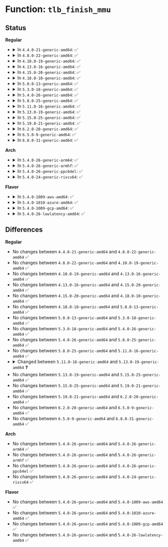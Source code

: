 # Function: <code>tlb_finish_mmu</code>

## Status
<b>Regular</b>
<ul>
<li>
<details>
<summary>In <code>4.4.0-21-generic-amd64</code>: ✅</summary>

```c
void tlb_finish_mmu(struct mmu_gather * tlb, long unsigned int start, long unsigned int end)
```

```json
{
  "name": "tlb_finish_mmu",
  "collision_type": "Unique Global",
  "inline_type": "No",
  "funcs": [
    {
      "addr": 18446744071580666528,
      "name": "tlb_finish_mmu",
      "external": true,
      "loc": "mm/memory.c:271",
      "file": "mm/memory.c",
      "inline": "seen, unknown",
      "caller_inline": [],
      "caller_func": [
        "mm/memory.c:zap_page_range_single",
        "mm/memory.c:zap_page_range",
        "mm/mmap.c:unmap_region",
        "mm/mmap.c:exit_mmap",
        "mm/hugetlb.c:unmap_hugepage_range",
        "fs/exec.c:shift_arg_pages"
      ]
    }
  ],
  "symbols": [
    {
      "addr": 18446744071580666528,
      "name": "tlb_finish_mmu",
      "section": ".text",
      "bind": "STB_GLOBAL",
      "size": 70
    }
  ]
}
```
</details>
</li>
<li>
<details>
<summary>In <code>4.8.0-22-generic-amd64</code>: ✅</summary>

```c
void tlb_finish_mmu(struct mmu_gather * tlb, long unsigned int start, long unsigned int end)
```

```json
{
  "name": "tlb_finish_mmu",
  "collision_type": "Unique Global",
  "inline_type": "No",
  "funcs": [
    {
      "addr": 18446744071580776544,
      "name": "tlb_finish_mmu",
      "external": true,
      "loc": "mm/memory.c:275",
      "file": "mm/memory.c",
      "inline": "seen, unknown",
      "caller_inline": [],
      "caller_func": [
        "mm/oom_kill.c:__oom_reap_task",
        "mm/memory.c:zap_page_range_single",
        "mm/memory.c:zap_page_range",
        "mm/mmap.c:exit_mmap",
        "mm/mmap.c:unmap_region",
        "mm/madvise.c:madvise_free_single_vma",
        "mm/hugetlb.c:unmap_hugepage_range",
        "fs/exec.c:shift_arg_pages"
      ]
    }
  ],
  "symbols": [
    {
      "addr": 18446744071580776544,
      "name": "tlb_finish_mmu",
      "section": ".text",
      "bind": "STB_GLOBAL",
      "size": 70
    }
  ]
}
```
</details>
</li>
<li>
<details>
<summary>In <code>4.10.0-19-generic-amd64</code>: ✅</summary>

```c
void tlb_finish_mmu(struct mmu_gather * tlb, long unsigned int start, long unsigned int end)
```

```json
{
  "name": "tlb_finish_mmu",
  "collision_type": "Unique Global",
  "inline_type": "No",
  "funcs": [
    {
      "addr": 18446744071580841312,
      "name": "tlb_finish_mmu",
      "external": true,
      "loc": "mm/memory.c:275",
      "file": "mm/memory.c",
      "inline": "seen, unknown",
      "caller_inline": [],
      "caller_func": [
        "mm/oom_kill.c:__oom_reap_task_mm",
        "mm/memory.c:zap_page_range_single",
        "mm/memory.c:zap_page_range",
        "mm/mmap.c:exit_mmap",
        "mm/mmap.c:unmap_region",
        "mm/madvise.c:madvise_free_single_vma",
        "mm/hugetlb.c:unmap_hugepage_range",
        "fs/exec.c:shift_arg_pages"
      ]
    }
  ],
  "symbols": [
    {
      "addr": 18446744071580841312,
      "name": "tlb_finish_mmu",
      "section": ".text",
      "bind": "STB_GLOBAL",
      "size": 70
    }
  ]
}
```
</details>
</li>
<li>
<details>
<summary>In <code>4.13.0-16-generic-amd64</code>: ✅</summary>

```c
void tlb_finish_mmu(struct mmu_gather * tlb, long unsigned int start, long unsigned int end)
```

```json
{
  "name": "tlb_finish_mmu",
  "collision_type": "Unique Global",
  "inline_type": "No",
  "funcs": [
    {
      "addr": 18446744071580886864,
      "name": "tlb_finish_mmu",
      "external": true,
      "loc": "mm/memory.c:414",
      "file": "mm/memory.c",
      "inline": "seen, unknown",
      "caller_inline": [],
      "caller_func": [
        "mm/oom_kill.c:__oom_reap_task_mm",
        "mm/memory.c:zap_page_range_single",
        "mm/memory.c:zap_page_range",
        "mm/mmap.c:exit_mmap",
        "mm/mmap.c:unmap_region",
        "mm/madvise.c:madvise_free_single_vma",
        "mm/hugetlb.c:unmap_hugepage_range",
        "fs/exec.c:shift_arg_pages",
        "fs/proc/task_mmu.c:clear_refs_write"
      ]
    }
  ],
  "symbols": [
    {
      "addr": 18446744071580886864,
      "name": "tlb_finish_mmu",
      "section": ".text",
      "bind": "STB_GLOBAL",
      "size": 48
    }
  ]
}
```
</details>
</li>
<li>
<details>
<summary>In <code>4.15.0-20-generic-amd64</code>: ✅</summary>

```c
void tlb_finish_mmu(struct mmu_gather * tlb, long unsigned int start, long unsigned int end)
```

```json
{
  "name": "tlb_finish_mmu",
  "collision_type": "Unique Global",
  "inline_type": "No",
  "funcs": [
    {
      "addr": 18446744071580981248,
      "name": "tlb_finish_mmu",
      "external": true,
      "loc": "mm/memory.c:415",
      "file": "mm/memory.c",
      "inline": "seen, unknown",
      "caller_inline": [],
      "caller_func": [
        "mm/oom_kill.c:__oom_reap_task_mm",
        "mm/memory.c:zap_page_range_single",
        "mm/memory.c:zap_page_range",
        "mm/mmap.c:exit_mmap",
        "mm/mmap.c:unmap_region",
        "mm/madvise.c:madvise_free_single_vma",
        "mm/hugetlb.c:unmap_hugepage_range",
        "fs/exec.c:shift_arg_pages",
        "fs/proc/task_mmu.c:clear_refs_write"
      ]
    }
  ],
  "symbols": [
    {
      "addr": 18446744071580981248,
      "name": "tlb_finish_mmu",
      "section": ".text",
      "bind": "STB_GLOBAL",
      "size": 48
    }
  ]
}
```
</details>
</li>
<li>
<details>
<summary>In <code>4.18.0-10-generic-amd64</code>: ✅</summary>

```c
void tlb_finish_mmu(struct mmu_gather * tlb, long unsigned int start, long unsigned int end)
```

```json
{
  "name": "tlb_finish_mmu",
  "collision_type": "Unique Global",
  "inline_type": "No",
  "funcs": [
    {
      "addr": 18446744071581116016,
      "name": "tlb_finish_mmu",
      "external": true,
      "loc": "mm/memory.c:430",
      "file": "mm/memory.c",
      "inline": "seen, unknown",
      "caller_inline": [],
      "caller_func": [
        "mm/oom_kill.c:__oom_reap_task_mm",
        "mm/memory.c:zap_page_range_single",
        "mm/memory.c:zap_page_range",
        "mm/mmap.c:exit_mmap",
        "mm/mmap.c:unmap_region",
        "mm/madvise.c:madvise_free_single_vma",
        "mm/hugetlb.c:unmap_hugepage_range",
        "fs/exec.c:shift_arg_pages",
        "fs/proc/task_mmu.c:clear_refs_write"
      ]
    }
  ],
  "symbols": [
    {
      "addr": 18446744071581116016,
      "name": "tlb_finish_mmu",
      "section": ".text",
      "bind": "STB_GLOBAL",
      "size": 48
    }
  ]
}
```
</details>
</li>
<li>
<details>
<summary>In <code>5.0.0-13-generic-amd64</code>: ✅</summary>

```c
void tlb_finish_mmu(struct mmu_gather * tlb, long unsigned int start, long unsigned int end)
```

```json
{
  "name": "tlb_finish_mmu",
  "collision_type": "Unique Global",
  "inline_type": "No",
  "funcs": [
    {
      "addr": 18446744071581257936,
      "name": "tlb_finish_mmu",
      "external": true,
      "loc": "mm/mmu_gather.c:247",
      "file": "mm/mmu_gather.c",
      "inline": "seen, unknown",
      "caller_inline": [],
      "caller_func": [
        "mm/oom_kill.c:__oom_reap_task_mm",
        "mm/oom_kill.c:__oom_reap_task_mm",
        "mm/memory.c:zap_page_range_single",
        "mm/memory.c:zap_page_range",
        "mm/mmap.c:exit_mmap",
        "mm/mmap.c:unmap_region",
        "mm/madvise.c:madvise_free_single_vma",
        "mm/hugetlb.c:unmap_hugepage_range",
        "fs/exec.c:shift_arg_pages",
        "fs/proc/task_mmu.c:clear_refs_write"
      ]
    }
  ],
  "symbols": [
    {
      "addr": 18446744071581257936,
      "name": "tlb_finish_mmu",
      "section": ".text",
      "bind": "STB_GLOBAL",
      "size": 48
    }
  ]
}
```
</details>
</li>
<li>
<details>
<summary>In <code>5.3.0-18-generic-amd64</code>: ✅</summary>

```c
void tlb_finish_mmu(struct mmu_gather * tlb, long unsigned int start, long unsigned int end)
```

```json
{
  "name": "tlb_finish_mmu",
  "collision_type": "Unique Global",
  "inline_type": "No",
  "funcs": [
    {
      "addr": 18446744071581332384,
      "name": "tlb_finish_mmu",
      "external": true,
      "loc": "mm/mmu_gather.c:243",
      "file": "mm/mmu_gather.c",
      "inline": "seen, unknown",
      "caller_inline": [],
      "caller_func": [
        "mm/oom_kill.c:__oom_reap_task_mm",
        "mm/oom_kill.c:__oom_reap_task_mm",
        "mm/memory.c:zap_page_range_single",
        "mm/memory.c:zap_page_range",
        "mm/mmap.c:exit_mmap",
        "mm/mmap.c:unmap_region",
        "mm/madvise.c:madvise_free_single_vma",
        "mm/hugetlb.c:unmap_hugepage_range",
        "fs/exec.c:shift_arg_pages",
        "fs/proc/task_mmu.c:clear_refs_write"
      ]
    }
  ],
  "symbols": [
    {
      "addr": 18446744071581332384,
      "name": "tlb_finish_mmu",
      "section": ".text",
      "bind": "STB_GLOBAL",
      "size": 119
    }
  ]
}
```
</details>
</li>
<li>
<details>
<summary>In <code>5.4.0-26-generic-amd64</code>: ✅</summary>

```c
void tlb_finish_mmu(struct mmu_gather * tlb, long unsigned int start, long unsigned int end)
```

```json
{
  "name": "tlb_finish_mmu",
  "collision_type": "Unique Global",
  "inline_type": "No",
  "funcs": [
    {
      "addr": 18446744071581391792,
      "name": "tlb_finish_mmu",
      "external": true,
      "loc": "mm/mmu_gather.c:243",
      "file": "mm/mmu_gather.c",
      "inline": "seen, unknown",
      "caller_inline": [],
      "caller_func": [
        "mm/oom_kill.c:__oom_reap_task_mm",
        "mm/oom_kill.c:__oom_reap_task_mm",
        "mm/memory.c:zap_page_range_single",
        "mm/memory.c:zap_page_range",
        "mm/mmap.c:exit_mmap",
        "mm/mmap.c:unmap_region",
        "mm/madvise.c:madvise_free_single_vma",
        "mm/madvise.c:madvise_pageout",
        "mm/madvise.c:madvise_cold",
        "mm/hugetlb.c:unmap_hugepage_range",
        "fs/exec.c:shift_arg_pages",
        "fs/proc/task_mmu.c:clear_refs_write"
      ]
    }
  ],
  "symbols": [
    {
      "addr": 18446744071581391792,
      "name": "tlb_finish_mmu",
      "section": ".text",
      "bind": "STB_GLOBAL",
      "size": 119
    }
  ]
}
```
</details>
</li>
<li>
<details>
<summary>In <code>5.8.0-25-generic-amd64</code>: ✅</summary>

```c
void tlb_finish_mmu(struct mmu_gather * tlb, long unsigned int start, long unsigned int end)
```

```json
{
  "name": "tlb_finish_mmu",
  "collision_type": "Unique Global",
  "inline_type": "No",
  "funcs": [
    {
      "addr": 18446744071581588992,
      "name": "tlb_finish_mmu",
      "external": true,
      "loc": "mm/mmu_gather.c:299",
      "file": "mm/mmu_gather.c",
      "inline": "seen, unknown",
      "caller_inline": [],
      "caller_func": [
        "arch/x86/kernel/ldt.c:free_ldt_pgtables",
        "mm/oom_kill.c:__oom_reap_task_mm",
        "mm/oom_kill.c:__oom_reap_task_mm",
        "mm/memory.c:zap_page_range_single",
        "mm/memory.c:zap_page_range",
        "mm/mmap.c:exit_mmap",
        "mm/mmap.c:unmap_region",
        "mm/madvise.c:madvise_free_single_vma",
        "mm/madvise.c:madvise_pageout",
        "mm/madvise.c:madvise_cold",
        "mm/hugetlb.c:unmap_hugepage_range",
        "fs/exec.c:shift_arg_pages",
        "fs/proc/task_mmu.c:clear_refs_write"
      ]
    }
  ],
  "symbols": [
    {
      "addr": 18446744071581588992,
      "name": "tlb_finish_mmu",
      "section": ".text",
      "bind": "STB_GLOBAL",
      "size": 481
    }
  ]
}
```
</details>
</li>
<li>
<details>
<summary>In <code>5.11.0-16-generic-amd64</code>: ✅</summary>

```c
void tlb_finish_mmu(struct mmu_gather * tlb, long unsigned int start, long unsigned int end)
```

```json
{
  "name": "tlb_finish_mmu",
  "collision_type": "Unique Global",
  "inline_type": "No",
  "funcs": [
    {
      "addr": 18446744071581634944,
      "name": "tlb_finish_mmu",
      "external": true,
      "loc": "mm/mmu_gather.c:299",
      "file": "mm/mmu_gather.c",
      "inline": "seen, unknown",
      "caller_inline": [],
      "caller_func": [
        "arch/x86/kernel/ldt.c:free_ldt_pgtables",
        "mm/oom_kill.c:__oom_reap_task_mm",
        "mm/oom_kill.c:__oom_reap_task_mm",
        "mm/memory.c:zap_page_range_single",
        "mm/memory.c:zap_page_range",
        "mm/mmap.c:exit_mmap",
        "mm/mmap.c:unmap_region",
        "mm/madvise.c:madvise_free_single_vma",
        "mm/madvise.c:madvise_pageout",
        "mm/madvise.c:madvise_cold",
        "mm/hugetlb.c:unmap_hugepage_range",
        "fs/exec.c:shift_arg_pages"
      ]
    }
  ],
  "symbols": [
    {
      "addr": 18446744071581634944,
      "name": "tlb_finish_mmu",
      "section": ".text",
      "bind": "STB_GLOBAL",
      "size": 481
    }
  ]
}
```
</details>
</li>
<li>
<details>
<summary>In <code>5.13.0-19-generic-amd64</code>: ✅</summary>

```c
void tlb_finish_mmu(struct mmu_gather * tlb)
```

```json
{
  "name": "tlb_finish_mmu",
  "collision_type": "Unique Global",
  "inline_type": "No",
  "funcs": [
    {
      "addr": 18446744071581656560,
      "name": "tlb_finish_mmu",
      "external": true,
      "loc": "mm/mmu_gather.c:312",
      "file": "mm/mmu_gather.c",
      "inline": "seen, unknown",
      "caller_inline": [],
      "caller_func": [
        "arch/x86/kernel/ldt.c:free_ldt_pgtables",
        "mm/oom_kill.c:__oom_reap_task_mm",
        "mm/oom_kill.c:__oom_reap_task_mm",
        "mm/memory.c:zap_page_range_single",
        "mm/memory.c:zap_page_range",
        "mm/mmap.c:exit_mmap",
        "mm/mmap.c:unmap_region",
        "mm/madvise.c:madvise_free_single_vma",
        "mm/madvise.c:madvise_pageout",
        "mm/madvise.c:madvise_cold",
        "mm/hugetlb.c:unmap_hugepage_range",
        "fs/exec.c:shift_arg_pages"
      ]
    }
  ],
  "symbols": [
    {
      "addr": 18446744071581656560,
      "name": "tlb_finish_mmu",
      "section": ".text",
      "bind": "STB_GLOBAL",
      "size": 448
    }
  ]
}
```
</details>
</li>
<li>
<details>
<summary>In <code>5.15.0-25-generic-amd64</code>: ✅</summary>

```c
void tlb_finish_mmu(struct mmu_gather * tlb)
```

```json
{
  "name": "tlb_finish_mmu",
  "collision_type": "Unique Global",
  "inline_type": "No",
  "funcs": [
    {
      "addr": 18446744071581924752,
      "name": "tlb_finish_mmu",
      "external": true,
      "loc": "mm/mmu_gather.c:312",
      "file": "mm/mmu_gather.c",
      "inline": "seen, unknown",
      "caller_inline": [],
      "caller_func": [
        "arch/x86/kernel/ldt.c:free_ldt_pgtables",
        "mm/oom_kill.c:__oom_reap_task_mm",
        "mm/oom_kill.c:__oom_reap_task_mm",
        "mm/memory.c:zap_page_range_single",
        "mm/memory.c:zap_page_range",
        "mm/mmap.c:exit_mmap",
        "mm/mmap.c:unmap_region",
        "mm/madvise.c:madvise_free_single_vma",
        "mm/madvise.c:madvise_pageout",
        "mm/madvise.c:madvise_cold",
        "mm/hugetlb.c:unmap_hugepage_range",
        "fs/exec.c:shift_arg_pages"
      ]
    }
  ],
  "symbols": [
    {
      "addr": 18446744071581924752,
      "name": "tlb_finish_mmu",
      "section": ".text",
      "bind": "STB_GLOBAL",
      "size": 448
    }
  ]
}
```
</details>
</li>
<li>
<details>
<summary>In <code>5.19.0-21-generic-amd64</code>: ✅</summary>

```c
void tlb_finish_mmu(struct mmu_gather * tlb)
```

```json
{
  "name": "tlb_finish_mmu",
  "collision_type": "Unique Global",
  "inline_type": "No",
  "funcs": [
    {
      "addr": 18446744071582331552,
      "name": "tlb_finish_mmu",
      "external": true,
      "loc": "mm/mmu_gather.c:325",
      "file": "mm/mmu_gather.c",
      "inline": "seen, unknown",
      "caller_inline": [],
      "caller_func": [
        "arch/x86/kernel/ldt.c:free_ldt_pgtables",
        "mm/oom_kill.c:__oom_reap_task_mm",
        "mm/oom_kill.c:__oom_reap_task_mm",
        "mm/memory.c:zap_page_range_single",
        "mm/memory.c:zap_page_range",
        "mm/mmap.c:exit_mmap",
        "mm/mmap.c:unmap_region",
        "mm/mprotect.c:do_mprotect_pkey",
        "mm/madvise.c:madvise_free_single_vma",
        "mm/madvise.c:madvise_pageout",
        "mm/madvise.c:madvise_cold",
        "mm/hugetlb.c:unmap_hugepage_range",
        "mm/mempolicy.c:change_prot_numa",
        "mm/userfaultfd.c:uffd_wp_range",
        "fs/exec.c:setup_arg_pages",
        "fs/exec.c:shift_arg_pages"
      ]
    }
  ],
  "symbols": [
    {
      "addr": 18446744071582331552,
      "name": "tlb_finish_mmu",
      "section": ".text",
      "bind": "STB_GLOBAL",
      "size": 414
    }
  ]
}
```
</details>
</li>
<li>
<details>
<summary>In <code>6.2.0-20-generic-amd64</code>: ✅</summary>

```c
void tlb_finish_mmu(struct mmu_gather * tlb)
```

```json
{
  "name": "tlb_finish_mmu",
  "collision_type": "Unique Global",
  "inline_type": "No",
  "funcs": [
    {
      "addr": 18446744071582831968,
      "name": "tlb_finish_mmu",
      "external": true,
      "loc": "mm/mmu_gather.c:363",
      "file": "mm/mmu_gather.c",
      "inline": "seen, unknown",
      "caller_inline": [],
      "caller_func": [
        "arch/x86/kernel/ldt.c:free_ldt_pgtables",
        "mm/oom_kill.c:__oom_reap_task_mm",
        "mm/oom_kill.c:__oom_reap_task_mm",
        "mm/memory.c:zap_page_range_single",
        "mm/memory.c:zap_page_range",
        "mm/mmap.c:exit_mmap",
        "mm/mmap.c:unmap_region",
        "mm/mprotect.c:do_mprotect_pkey",
        "mm/madvise.c:madvise_free_single_vma",
        "mm/madvise.c:madvise_pageout",
        "mm/madvise.c:madvise_cold",
        "mm/hugetlb.c:unmap_hugepage_range",
        "mm/mempolicy.c:change_prot_numa",
        "mm/userfaultfd.c:uffd_wp_range",
        "fs/exec.c:setup_arg_pages",
        "fs/exec.c:shift_arg_pages"
      ]
    }
  ],
  "symbols": [
    {
      "addr": 18446744071582831968,
      "name": "tlb_finish_mmu",
      "section": ".text",
      "bind": "STB_GLOBAL",
      "size": 411
    }
  ]
}
```
</details>
</li>
<li>
<details>
<summary>In <code>6.5.0-9-generic-amd64</code>: ✅</summary>

```c
void tlb_finish_mmu(struct mmu_gather * tlb)
```

```json
{
  "name": "tlb_finish_mmu",
  "collision_type": "Unique Global",
  "inline_type": "No",
  "funcs": [
    {
      "addr": 18446744071583047360,
      "name": "tlb_finish_mmu",
      "external": true,
      "loc": "mm/mmu_gather.c:363",
      "file": "mm/mmu_gather.c",
      "inline": "seen, unknown",
      "caller_inline": [],
      "caller_func": [
        "arch/x86/kernel/ldt.c:free_ldt_pgtables",
        "mm/oom_kill.c:__oom_reap_task_mm",
        "mm/oom_kill.c:__oom_reap_task_mm",
        "mm/memory.c:zap_page_range_single",
        "mm/mmap.c:exit_mmap",
        "mm/mmap.c:unmap_region",
        "mm/mprotect.c:do_mprotect_pkey",
        "mm/mprotect.c:do_mprotect_pkey",
        "mm/mprotect.c:do_mprotect_pkey",
        "mm/mprotect.c:do_mprotect_pkey",
        "mm/madvise.c:madvise_free_single_vma",
        "mm/madvise.c:madvise_pageout",
        "mm/madvise.c:madvise_cold",
        "mm/hugetlb.c:unmap_hugepage_range",
        "mm/mempolicy.c:change_prot_numa",
        "mm/userfaultfd.c:uffd_wp_range",
        "fs/exec.c:setup_arg_pages",
        "fs/exec.c:shift_arg_pages"
      ]
    }
  ],
  "symbols": [
    {
      "addr": 18446744071583047360,
      "name": "tlb_finish_mmu",
      "section": ".text",
      "bind": "STB_GLOBAL",
      "size": 411
    }
  ]
}
```
</details>
</li>
<li>
<details>
<summary>In <code>6.8.0-31-generic-amd64</code>: ✅</summary>

```c
void tlb_finish_mmu(struct mmu_gather * tlb)
```

```json
{
  "name": "tlb_finish_mmu",
  "collision_type": "Unique Global",
  "inline_type": "No",
  "funcs": [
    {
      "addr": 18446744071583229200,
      "name": "tlb_finish_mmu",
      "external": true,
      "loc": "mm/mmu_gather.c:364",
      "file": "mm/mmu_gather.c",
      "inline": "seen, unknown",
      "caller_inline": [],
      "caller_func": [
        "arch/x86/kernel/ldt.c:free_ldt_pgtables",
        "mm/oom_kill.c:__oom_reap_task_mm",
        "mm/oom_kill.c:__oom_reap_task_mm",
        "mm/memory.c:zap_page_range_single",
        "mm/mmap.c:exit_mmap",
        "mm/mmap.c:unmap_region",
        "mm/mprotect.c:do_mprotect_pkey",
        "mm/mprotect.c:do_mprotect_pkey",
        "mm/mprotect.c:do_mprotect_pkey",
        "mm/mprotect.c:do_mprotect_pkey",
        "mm/madvise.c:madvise_free_single_vma",
        "mm/madvise.c:madvise_pageout",
        "mm/madvise.c:madvise_cold",
        "mm/hugetlb.c:unmap_hugepage_range",
        "mm/mempolicy.c:change_prot_numa",
        "mm/userfaultfd.c:uffd_wp_range",
        "fs/exec.c:setup_arg_pages",
        "fs/exec.c:shift_arg_pages"
      ]
    }
  ],
  "symbols": [
    {
      "addr": 18446744071583229200,
      "name": "tlb_finish_mmu",
      "section": ".text",
      "bind": "STB_GLOBAL",
      "size": 377
    }
  ]
}
```
</details>
</li>
</ul>
<b>Arch</b>
<ul>
<li>
<details>
<summary>In <code>5.4.0-26-generic-arm64</code>: ✅</summary>

```c
void tlb_finish_mmu(struct mmu_gather * tlb, long unsigned int start, long unsigned int end)
```

```json
{
  "name": "tlb_finish_mmu",
  "collision_type": "Unique Global",
  "inline_type": "No",
  "funcs": [
    {
      "addr": 18446603336492797368,
      "name": "tlb_finish_mmu",
      "external": true,
      "loc": "mm/mmu_gather.c:243",
      "file": "mm/mmu_gather.c",
      "inline": "seen, unknown",
      "caller_inline": [],
      "caller_func": [
        "mm/oom_kill.c:__oom_reap_task_mm",
        "mm/oom_kill.c:__oom_reap_task_mm",
        "mm/memory.c:zap_page_range_single",
        "mm/memory.c:zap_page_range",
        "mm/mmap.c:exit_mmap",
        "mm/mmap.c:unmap_region",
        "mm/madvise.c:madvise_free_single_vma",
        "mm/madvise.c:madvise_pageout",
        "mm/madvise.c:madvise_pageout",
        "mm/madvise.c:madvise_cold",
        "mm/hugetlb.c:unmap_hugepage_range",
        "fs/exec.c:shift_arg_pages",
        "fs/proc/task_mmu.c:clear_refs_write"
      ]
    }
  ],
  "symbols": [
    {
      "addr": 18446603336492797368,
      "name": "tlb_finish_mmu",
      "section": ".text",
      "bind": "STB_GLOBAL",
      "size": 176
    }
  ]
}
```
</details>
</li>
<li>
<details>
<summary>In <code>5.4.0-26-generic-armhf</code>: ✅</summary>

```c
void tlb_finish_mmu(struct mmu_gather * tlb, long unsigned int start, long unsigned int end)
```

```json
{
  "name": "tlb_finish_mmu",
  "collision_type": "Unique Global",
  "inline_type": "No",
  "funcs": [
    {
      "addr": 3226611688,
      "name": "tlb_finish_mmu",
      "external": true,
      "loc": "mm/mmu_gather.c:243",
      "file": "mm/mmu_gather.c",
      "inline": "seen, unknown",
      "caller_inline": [],
      "caller_func": [
        "mm/oom_kill.c:__oom_reap_task_mm",
        "mm/oom_kill.c:__oom_reap_task_mm",
        "mm/memory.c:zap_page_range_single",
        "mm/memory.c:zap_page_range",
        "mm/mmap.c:exit_mmap",
        "mm/mmap.c:unmap_region",
        "mm/madvise.c:__se_sys_madvise",
        "mm/madvise.c:madvise_free_single_vma",
        "fs/exec.c:setup_arg_pages",
        "fs/proc/task_mmu.c:clear_refs_write"
      ]
    }
  ],
  "symbols": [
    {
      "addr": 3226611688,
      "name": "tlb_finish_mmu",
      "section": ".text",
      "bind": "STB_GLOBAL",
      "size": 432
    }
  ]
}
```
</details>
</li>
<li>
<details>
<summary>In <code>5.4.0-26-generic-ppc64el</code>: ✅</summary>

```c
void tlb_finish_mmu(struct mmu_gather * tlb, long unsigned int start, long unsigned int end)
```

```json
{
  "name": "tlb_finish_mmu",
  "collision_type": "Unique Global",
  "inline_type": "No",
  "funcs": [
    {
      "addr": 13835058055286168624,
      "name": "tlb_finish_mmu",
      "external": true,
      "loc": "mm/mmu_gather.c:243",
      "file": "mm/mmu_gather.c",
      "inline": "seen, unknown",
      "caller_inline": [],
      "caller_func": [
        "mm/oom_kill.c:__oom_reap_task_mm",
        "mm/oom_kill.c:__oom_reap_task_mm",
        "mm/memory.c:zap_page_range_single",
        "mm/memory.c:zap_page_range",
        "mm/mmap.c:exit_mmap",
        "mm/mmap.c:unmap_region",
        "mm/madvise.c:madvise_free_single_vma",
        "mm/madvise.c:madvise_pageout",
        "mm/madvise.c:madvise_cold",
        "mm/hugetlb.c:unmap_hugepage_range",
        "fs/exec.c:shift_arg_pages",
        "fs/proc/task_mmu.c:clear_refs_write"
      ]
    }
  ],
  "symbols": [
    {
      "addr": 13835058055286168624,
      "name": "tlb_finish_mmu",
      "section": ".text",
      "bind": "STB_GLOBAL",
      "size": 196
    }
  ]
}
```
</details>
</li>
<li>
<details>
<summary>In <code>5.4.0-24-generic-riscv64</code>: ✅</summary>

```c
void tlb_finish_mmu(struct mmu_gather * tlb, long unsigned int start, long unsigned int end)
```

```json
{
  "name": "tlb_finish_mmu",
  "collision_type": "Unique Global",
  "inline_type": "No",
  "funcs": [
    {
      "addr": 18446743936272764812,
      "name": "tlb_finish_mmu",
      "external": true,
      "loc": "mm/mmu_gather.c:243",
      "file": "mm/mmu_gather.c",
      "inline": "seen, unknown",
      "caller_inline": [],
      "caller_func": [
        "mm/oom_kill.c:__oom_reap_task_mm",
        "mm/oom_kill.c:__oom_reap_task_mm",
        "mm/memory.c:zap_page_range_single",
        "mm/memory.c:zap_page_range",
        "mm/mmap.c:exit_mmap",
        "mm/mmap.c:unmap_region",
        "mm/madvise.c:madvise_free_single_vma",
        "mm/madvise.c:madvise_pageout",
        "mm/madvise.c:madvise_pageout",
        "mm/madvise.c:madvise_cold",
        "mm/hugetlb.c:unmap_hugepage_range",
        "fs/exec.c:shift_arg_pages",
        "fs/proc/task_mmu.c:clear_refs_write"
      ]
    }
  ],
  "symbols": [
    {
      "addr": 18446743936272764812,
      "name": "tlb_finish_mmu",
      "section": ".text",
      "bind": "STB_GLOBAL",
      "size": 224
    }
  ]
}
```
</details>
</li>
</ul>
<b>Flavor</b>
<ul>
<li>
<details>
<summary>In <code>5.4.0-1009-aws-amd64</code>: ✅</summary>

```c
void tlb_finish_mmu(struct mmu_gather * tlb, long unsigned int start, long unsigned int end)
```

```json
{
  "name": "tlb_finish_mmu",
  "collision_type": "Unique Global",
  "inline_type": "No",
  "funcs": [
    {
      "addr": 18446744071581360640,
      "name": "tlb_finish_mmu",
      "external": true,
      "loc": "mm/mmu_gather.c:243",
      "file": "mm/mmu_gather.c",
      "inline": "seen, unknown",
      "caller_inline": [],
      "caller_func": [
        "mm/oom_kill.c:__oom_reap_task_mm",
        "mm/oom_kill.c:__oom_reap_task_mm",
        "mm/memory.c:zap_page_range_single",
        "mm/memory.c:zap_page_range",
        "mm/mmap.c:exit_mmap",
        "mm/mmap.c:unmap_region",
        "mm/madvise.c:madvise_free_single_vma",
        "mm/madvise.c:madvise_pageout",
        "mm/madvise.c:madvise_cold",
        "mm/hugetlb.c:unmap_hugepage_range",
        "fs/exec.c:shift_arg_pages",
        "fs/proc/task_mmu.c:clear_refs_write"
      ]
    }
  ],
  "symbols": [
    {
      "addr": 18446744071581360640,
      "name": "tlb_finish_mmu",
      "section": ".text",
      "bind": "STB_GLOBAL",
      "size": 119
    }
  ]
}
```
</details>
</li>
<li>
<details>
<summary>In <code>5.4.0-1010-azure-amd64</code>: ✅</summary>

```c
void tlb_finish_mmu(struct mmu_gather * tlb, long unsigned int start, long unsigned int end)
```

```json
{
  "name": "tlb_finish_mmu",
  "collision_type": "Unique Global",
  "inline_type": "No",
  "funcs": [
    {
      "addr": 18446744071581304352,
      "name": "tlb_finish_mmu",
      "external": true,
      "loc": "mm/mmu_gather.c:243",
      "file": "mm/mmu_gather.c",
      "inline": "seen, unknown",
      "caller_inline": [],
      "caller_func": [
        "mm/oom_kill.c:__oom_reap_task_mm",
        "mm/oom_kill.c:__oom_reap_task_mm",
        "mm/memory.c:zap_page_range_single",
        "mm/memory.c:zap_page_range",
        "mm/mmap.c:exit_mmap",
        "mm/mmap.c:unmap_region",
        "mm/madvise.c:madvise_free_single_vma",
        "mm/madvise.c:madvise_pageout",
        "mm/madvise.c:madvise_cold",
        "mm/hugetlb.c:unmap_hugepage_range",
        "fs/exec.c:shift_arg_pages",
        "fs/proc/task_mmu.c:clear_refs_write"
      ]
    }
  ],
  "symbols": [
    {
      "addr": 18446744071581304352,
      "name": "tlb_finish_mmu",
      "section": ".text",
      "bind": "STB_GLOBAL",
      "size": 119
    }
  ]
}
```
</details>
</li>
<li>
<details>
<summary>In <code>5.4.0-1009-gcp-amd64</code>: ✅</summary>

```c
void tlb_finish_mmu(struct mmu_gather * tlb, long unsigned int start, long unsigned int end)
```

```json
{
  "name": "tlb_finish_mmu",
  "collision_type": "Unique Global",
  "inline_type": "No",
  "funcs": [
    {
      "addr": 18446744071581351840,
      "name": "tlb_finish_mmu",
      "external": true,
      "loc": "mm/mmu_gather.c:243",
      "file": "mm/mmu_gather.c",
      "inline": "seen, unknown",
      "caller_inline": [],
      "caller_func": [
        "mm/oom_kill.c:__oom_reap_task_mm",
        "mm/oom_kill.c:__oom_reap_task_mm",
        "mm/memory.c:zap_page_range_single",
        "mm/memory.c:zap_page_range",
        "mm/mmap.c:exit_mmap",
        "mm/mmap.c:unmap_region",
        "mm/madvise.c:madvise_free_single_vma",
        "mm/madvise.c:madvise_pageout",
        "mm/madvise.c:madvise_cold",
        "mm/hugetlb.c:unmap_hugepage_range",
        "fs/exec.c:shift_arg_pages",
        "fs/proc/task_mmu.c:clear_refs_write"
      ]
    }
  ],
  "symbols": [
    {
      "addr": 18446744071581351840,
      "name": "tlb_finish_mmu",
      "section": ".text",
      "bind": "STB_GLOBAL",
      "size": 119
    }
  ]
}
```
</details>
</li>
<li>
<details>
<summary>In <code>5.4.0-26-lowlatency-amd64</code>: ✅</summary>

```c
void tlb_finish_mmu(struct mmu_gather * tlb, long unsigned int start, long unsigned int end)
```

```json
{
  "name": "tlb_finish_mmu",
  "collision_type": "Unique Global",
  "inline_type": "No",
  "funcs": [
    {
      "addr": 18446744071581415776,
      "name": "tlb_finish_mmu",
      "external": true,
      "loc": "mm/mmu_gather.c:243",
      "file": "mm/mmu_gather.c",
      "inline": "seen, unknown",
      "caller_inline": [],
      "caller_func": [
        "mm/oom_kill.c:__oom_reap_task_mm",
        "mm/oom_kill.c:__oom_reap_task_mm",
        "mm/memory.c:zap_page_range_single",
        "mm/memory.c:zap_page_range",
        "mm/mmap.c:exit_mmap",
        "mm/mmap.c:unmap_region",
        "mm/madvise.c:madvise_free_single_vma",
        "mm/madvise.c:madvise_pageout",
        "mm/madvise.c:madvise_cold",
        "mm/hugetlb.c:unmap_hugepage_range",
        "fs/exec.c:shift_arg_pages",
        "fs/proc/task_mmu.c:clear_refs_write"
      ]
    }
  ],
  "symbols": [
    {
      "addr": 18446744071581415776,
      "name": "tlb_finish_mmu",
      "section": ".text",
      "bind": "STB_GLOBAL",
      "size": 119
    }
  ]
}
```
</details>
</li>
</ul>

## Differences
<b>Regular</b>
<ul>
<li>
No changes between <code>4.4.0-21-generic-amd64</code> and <code>4.8.0-22-generic-amd64</code> ✅
</li>
<li>
No changes between <code>4.8.0-22-generic-amd64</code> and <code>4.10.0-19-generic-amd64</code> ✅
</li>
<li>
No changes between <code>4.10.0-19-generic-amd64</code> and <code>4.13.0-16-generic-amd64</code> ✅
</li>
<li>
No changes between <code>4.13.0-16-generic-amd64</code> and <code>4.15.0-20-generic-amd64</code> ✅
</li>
<li>
No changes between <code>4.15.0-20-generic-amd64</code> and <code>4.18.0-10-generic-amd64</code> ✅
</li>
<li>
No changes between <code>4.18.0-10-generic-amd64</code> and <code>5.0.0-13-generic-amd64</code> ✅
</li>
<li>
No changes between <code>5.0.0-13-generic-amd64</code> and <code>5.3.0-18-generic-amd64</code> ✅
</li>
<li>
No changes between <code>5.3.0-18-generic-amd64</code> and <code>5.4.0-26-generic-amd64</code> ✅
</li>
<li>
No changes between <code>5.4.0-26-generic-amd64</code> and <code>5.8.0-25-generic-amd64</code> ✅
</li>
<li>
No changes between <code>5.8.0-25-generic-amd64</code> and <code>5.11.0-16-generic-amd64</code> ✅
</li>
<li>
<details>
<summary>Changed between <code>5.11.0-16-generic-amd64</code> and <code>5.13.0-19-generic-amd64</code> ❓</summary>
<ul>
<li>
<b>Param removed. </b>
<code>long unsigned int start</code>
</li>
<li>
<b>Param removed. </b>
<code>long unsigned int end</code>
</li>
</ul>
</details>
</li>
<li>
No changes between <code>5.13.0-19-generic-amd64</code> and <code>5.15.0-25-generic-amd64</code> ✅
</li>
<li>
No changes between <code>5.15.0-25-generic-amd64</code> and <code>5.19.0-21-generic-amd64</code> ✅
</li>
<li>
No changes between <code>5.19.0-21-generic-amd64</code> and <code>6.2.0-20-generic-amd64</code> ✅
</li>
<li>
No changes between <code>6.2.0-20-generic-amd64</code> and <code>6.5.0-9-generic-amd64</code> ✅
</li>
<li>
No changes between <code>6.5.0-9-generic-amd64</code> and <code>6.8.0-31-generic-amd64</code> ✅
</li>
</ul>
<b>Arch</b>
<ul>
<li>
No changes between <code>5.4.0-26-generic-amd64</code> and <code>5.4.0-26-generic-arm64</code> ✅
</li>
<li>
No changes between <code>5.4.0-26-generic-amd64</code> and <code>5.4.0-26-generic-armhf</code> ✅
</li>
<li>
No changes between <code>5.4.0-26-generic-amd64</code> and <code>5.4.0-26-generic-ppc64el</code> ✅
</li>
<li>
No changes between <code>5.4.0-26-generic-amd64</code> and <code>5.4.0-24-generic-riscv64</code> ✅
</li>
</ul>
<b>Flavor</b>
<ul>
<li>
No changes between <code>5.4.0-26-generic-amd64</code> and <code>5.4.0-1009-aws-amd64</code> ✅
</li>
<li>
No changes between <code>5.4.0-26-generic-amd64</code> and <code>5.4.0-1010-azure-amd64</code> ✅
</li>
<li>
No changes between <code>5.4.0-26-generic-amd64</code> and <code>5.4.0-1009-gcp-amd64</code> ✅
</li>
<li>
No changes between <code>5.4.0-26-generic-amd64</code> and <code>5.4.0-26-lowlatency-amd64</code> ✅
</li>
</ul>
